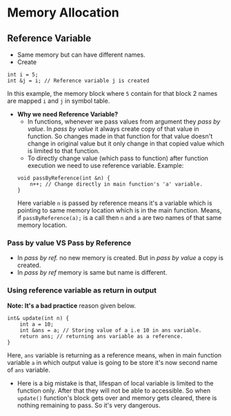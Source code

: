 # Memory Allocation

## Reference Variable
- Same memory but can have different names.
- Create
```
int i = 5;
int &j = i; // Reference variable j is created
```
In this example, the memory block where `5` contain for that block 2 names are mapped `i` and `j` in symbol table.

- **Why we need Reference Variable?**
    - In functions, whenever we pass values from argument they *pass by value*. In *pass by value* it always create copy of that value in function. So changes made in that function for that value doesn't change in original value but it only change in that copied value which is limited to that function.
    - To directly change value (which pass to function) after function execution we need to use reference variable.
    Example:
    ```
    void passByReference(int &n) {
        n++; // Change directly in main function's 'a' variable.
    }
    ```
    Here variable `n` is passed by reference means it's a variable which is pointing to same memory location which is in the main function.
    Means, if `passByReference(a);` is a call then `n` and `a` are two names of that same memory location.

### Pass by value VS Pass by Reference
- In *pass by ref.* no new memory is created. But in *pass by value* a copy is created.
- In *pass by ref* memory is same but name is different.

### Using reference variable as return in output
**Note: It's a bad practice** reason given below.
```
int& update(int n) {
    int a = 10;
    int &ans = a; // Storing value of a i.e 10 in ans variable.
    return ans; // returning ans variable as a reference.
}
```
Here, `ans` variable is returning as a reference means, when in main function variable `a` in which output value is going to be store it's now second name of `ans` variable.

- Here is a big mistake is that, lifespan of local variable is limited to the function only. After that they will not be able to accessible. So when `update()` function's block gets over and memory gets cleared, there is nothing remaining to pass. So it's very dangerous. 
